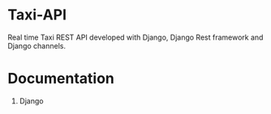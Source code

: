 # Taxi-API
Real time Taxi REST API developed with Django, Django Rest framework and Django channels. 

# Documentation
1. Django
